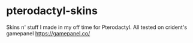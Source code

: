 # pterodactyl-skins
Skins n' stuff I made in my off time for Pterodactyl. All tested on crident's gamepanel https://gamepanel.co/
